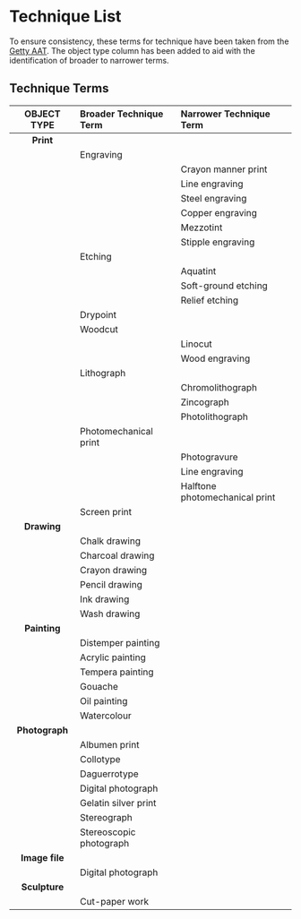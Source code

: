 # Technique List

To ensure consistency, these terms for technique have been taken from the [Getty AAT](https://www.getty.edu/research/tools/vocabularies/aat/). The object type column has been added to aid with the identification of broader to narrower terms. 

## Technique Terms

| OBJECT TYPE | Broader Technique Term | Narrower Technique Term |
| :---: | :--- | :--- |
| **Print** |  |  |
|  | Engraving |  |
|  |  | Crayon manner print |
|  |  | Line engraving  |
|  |  | Steel engraving |
|  |  | Copper engraving |
|  |  | Mezzotint  |
|  |  | Stipple engraving  |
|  | Etching  |  |
|  |  | Aquatint |
|  |  | Soft-ground etching |
|  |  | Relief etching  |
|  | Drypoint |  |
|  | Woodcut |  |
|  |  | Linocut |
|  |  | Wood engraving  |
|  | Lithograph |  |
|  |  | Chromolithograph  |
|  |  | Zincograph |
|  |  | Photolithograph |
|  | Photomechanical print |  |
|  |  | Photogravure |
|  |  | Line engraving |
|  |  | Halftone photomechanical print  |
|  | Screen print |  |
| **Drawing** |  |  |
|  | Chalk drawing  |  |
|  | Charcoal drawing  |  |
|  | Crayon drawing |  |
|  | Pencil drawing  |  |
|  | Ink drawing  |  |
|  | Wash drawing |  |
| **Painting**  |  |  |
|  | Distemper painting  |  |
|  | Acrylic painting |  |
|  | Tempera painting  |  |
|  | Gouache  |  |
|  | Oil painting  |  |
|  | Watercolour |  |
| **Photograph** |  |  |
|  | Albumen print  |  |
|  | Collotype  |  |
|  | Daguerrotype |  |
|  | Digital photograph |  |
|  | Gelatin silver print  |  |
|  | Stereograph |  |
|  | Stereoscopic photograph |  |
| **Image file** |  |  |
|  | Digital photograph |  |
| **Sculpture** |  |  |
|  | Cut-paper work |  |

